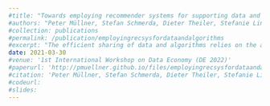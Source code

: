 ```yaml
---
#title: "Towards employing recommender systems for supporting data and algorithm sharing"
#authors: "Peter Müllner, Stefan Schmerda, Dieter Theiler, Stefanie Lindstaedt, and Dominik Kowald"
#collection: publications
#permalink: /publication/employingrecsysfordataandalgorithms
#excerpt: "The efficient sharing of data and algorithms relies on the active interplay between users, data providers, and algorithm providers. We identify six recommendation scenarios for supporting data and algorithm sharing, where four of these scenarios substantially differ from the traditional recommendation scenarios in e-commerce applications. We find that collaboration-based recommendations provide the most accurate recommendations in all scenarios. Plus, the recommendation accuracy strongly depends on the specific scenario, e.g., algorithm recommendations for users are a more difficult problem than algorithm recommendations for datasets. Finally, the content-based approach generates the least popularity-biased recommendations that cover the most datasets and algorithms."
date: 2021-03-30
#venue: '1st International Workshop on Data Economy (DE 2022)'
#paperurl: 'http://pmuellner.github.io/files/employingrecsysfordataandalgorithms.pdf'
#citation: 'Peter Müllner, Stefan Schmerda, Dieter Theiler, Stefanie Lindstaedt, and Dominik Kowald. 2022. Towards employing recommender systems for supporting data and algorithm sharing. In Proceedings of the 1st International Workshop on Data Economy (DE 2022). Association for Computing Machinery, New York, NY, USA, 8–14. https://doi.org/10.1145/3565011.3569055'
#codeurl: 
#slides:
---
```



